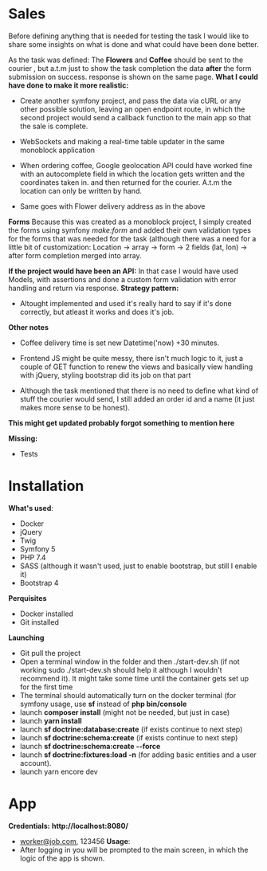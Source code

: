 # Sales
Before defining anything that is needed for testing the task I would like to share some insights on what is done and what could have been done better.

As the task was defined:
The **Flowers** and **Coffee** should be sent to the courier , but a.t.m just to show the task completion the data
**after** the form submission on success. response is shown on the same page.
**What I could have done to make it more realistic:**

 - Create another symfony project, and pass the data via cURL or any other possible solution, leaving an open endpoint route, in which the second project would send a callback function to the main app so that the sale is complete.
 
 - WebSockets and making a real-time table updater in the same monoblock application
 - When ordering coffee, Google geolocation API could have worked fine with an autocomplete field in which the location gets written and the coordinates taken in. and then returned for the courier.
A.t.m the location can only be written by hand.
 - Same goes with Flower delivery address as in the above

**Forms**
Because this was created as a monoblock project, I simply created the forms using symfony *make:form* and added their own validation types for the forms that was needed for the task (although there was a need for a little bit of customization:
Location -> array -> form -> 2 fields (lat, lon) -> after form completion merged into array.

**If the project would have been an API:**
In that case I would have used Models, with assertions and done a custom form validation with error handling and return via response.
**Strategy pattern:**

 - Altought implemented and used it's really hard to say if it's done correctly, but atleast it works and does it's job.

**Other notes**

 - Coffee delivery time is set new Datetime('now) +30 minutes.
 - Frontend JS might be quite messy, there isn't much logic to it, just a couple of GET function to renew the views and basically view handling with jQuery, styling bootstrap did its job on that part

- Although the task mentioned that there is no need to define what kind of stuff the courier would send, I still added an order id and a name (it just makes more sense to be honest).

**This might get updated probably forgot something to mention here**

**Missing:**

 - Tests

# Installation
**What's used**:

 - Docker
- jQuery
- Twig
- Symfony 5
- PHP 7.4
- SASS (although it wasn't used, just to enable bootstrap, but still I enable it)
- Bootstrap 4

**Perquisites**

 - Docker installed
 - Git installed
 
**Launching**
 - Git pull the project
 - Open a terminal window in the folder and then ./start-dev.sh (if not working sudo ./start-dev.sh should help it although I wouldn't recommend it). It might take some time until the container gets set up for the first time
 - The terminal should automatically turn on the docker terminal (for symfony usage, use **sf** instead of **php bin/console** 
 - launch **composer install** (might not be needed, but just in case)
 - launch **yarn install**
 - launch **sf doctrine:database:create** (if exists continue to next step)
 - launch **sf doctrine:schema:create** (if exists continue to next step)
 - launch **sf doctrine:schema:create --force**  
 - launch **sf doctrine:fixtures:load -n** (for adding basic entities and a user account).
 - launch yarn encore dev


 # App
 **Credentials:**
 **http://localhost:8080/**
 - worker@job.com, 123456
 **Usage**:
 - After logging in you will be prompted to the main screen, in which the logic of the app is shown.

 

